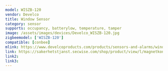 ```yaml
---
model: WISZB-120
vendor: Develco
title: Window Sensor
category: sensor
supports: occupancy, batterylow, temperature, tamper
image: /assets/images/devices/Develco_WISZB-120.jpg
zigbeemodel: ['WISZB-120']
compatible: [conbee]
mlink: https://www.develcoproducts.com/products/sensors-and-alarms/window-sensor/
link: https://sakerhetstjanst.secwise.com/shop/product/view/l/magnetkontakt-1
link2: 
link3: 
---
```


